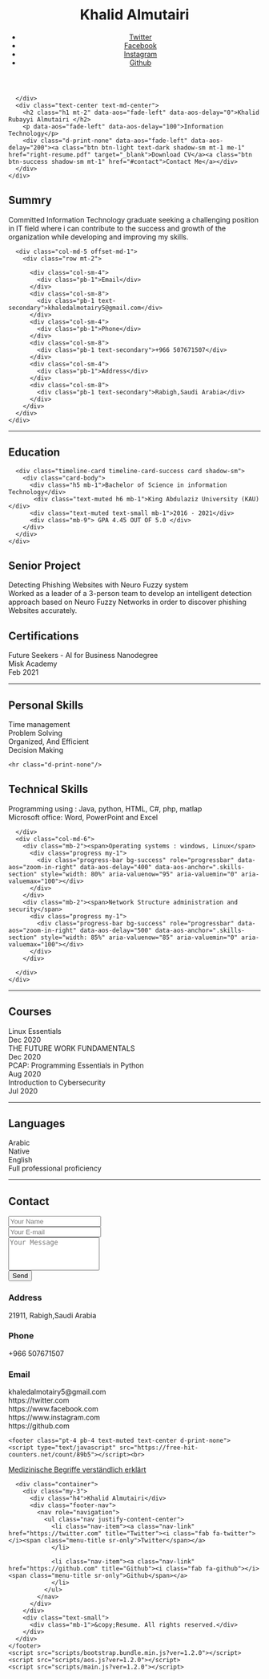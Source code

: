 <!DOCTYPE html>
<html lang="en-US">
  <head>
    <meta charset="UTF-8">
    <meta http-equiv="X-UA-Compatible" content="IE=edge">
    <meta name="viewport" content="width=device-width, initial-scale=1">
    <title>Khalid Almutairi - IT-Resume</title>
    <link rel="preconnect" href="https://fonts.gstatic.com" crossorigin="crossorigin"/>
    <link rel="preload" as="style" href="https://fonts.googleapis.com/css2?family=Poppins:wght@600&amp;family=Roboto:wght@300;400;500;700&amp;display=swap"/>
    <link rel="stylesheet" href="https://fonts.googleapis.com/css2?family=Poppins:wght@600&amp;family=Roboto:wght@300;400;500;700&amp;display=swap" media="print" onload="this.media='all'"/>
    <noscript>
      <link rel="stylesheet" href="https://fonts.googleapis.com/css2?family=Poppins:wght@600&amp;family=Roboto:wght@300;400;500;700&amp;display=swap"/>
    </noscript>
    <link href="css/font-awesome/css/all.min.css?ver=1.2.0" rel="stylesheet">
    <link href="css/bootstrap.min.css?ver=1.2.0" rel="stylesheet">
    <link href="css/aos.css?ver=1.2.0" rel="stylesheet">
    <link href="css/main.css?ver=1.2.0" rel="stylesheet">
    <noscript>
      <style type="text/css">
        [data-aos] {
            opacity: 1 !important;
            transform: translate(0) scale(1) !important;
        }
      </style>
    </noscript>
  </head>
  <body id="top">
    <header class="d-print-none">
      <div class="container text-center text-lg-left">
        <div class="py-3 clearfix">
          <h1 class="site-title mb-0">Khalid Almutairi</h1>
          <div class="site-nav">
            <nav role="navigation">
              <ul class="nav justify-content-center">
                <li class="nav-item"><a class="nav-link" href="https://twitter.com" title="Twitter"><i class="fab fa-twitter"></i><span class="menu-title sr-only">Twitter</span></a>
                </li>
                <li class="nav-item"><a class="nav-link" href="https://www.facebook.com" title="Facebook"><i class="fab fa-facebook"></i><span class="menu-title sr-only">Facebook</span></a>
                </li>
                <li class="nav-item"><a class="nav-link" href="https://www.instagram.com" title="Instagram"><i class="fab fa-instagram"></i><span class="menu-title sr-only">Instagram</span></a>
                </li>
                <li class="nav-item"><a class="nav-link" href="https://github.com" title="Github"><i class="fab fa-github"></i><span class="menu-title sr-only">Github</span></a>
                </li>
              </ul>
            </nav>
          </div>
        </div>
      </div>
    </header>
    <div class="page-content">
      <div class="container">
<div class="cover shadow-lg bg-white">
  <div class="cover-bg p-3 p-lg-4 text-white">
    <div class="row">
      <div class="col-lg-4 col-md-5">
       
      </div>
      <div class="text-center text-md-center">
        <h2 class="h1 mt-2" data-aos="fade-left" data-aos-delay="0">Khalid Rubayyi Almutairi </h2>
        <p data-aos="fade-left" data-aos-delay="100">Information Technology</p>
        <div class="d-print-none" data-aos="fade-left" data-aos-delay="200"><a class="btn btn-light text-dark shadow-sm mt-1 me-1" href="right-resume.pdf" target="_blank">Download CV</a><a class="btn btn-success shadow-sm mt-1" href="#contact">Contact Me</a></div>
      </div>
    </div>
  </div>
  <div class="about-section pt-4 px-3 px-lg-4 mt-1">
    <div class="row">
      <div class="col-md-6">
        <h2 class="h3 mb-3">Summry</h2>
        <p>Committed Information Technology graduate seeking a challenging position in IT field where i can contribute to the success and growth of the organization while developing and improving my skills.</p>
      </div>
	  
	  
      <div class="col-md-5 offset-md-1">
        <div class="row mt-2">
        
          <div class="col-sm-4">
            <div class="pb-1">Email</div>
          </div>
          <div class="col-sm-8">
            <div class="pb-1 text-secondary">khaledalmotairy5@gmail.com</div>
          </div>
          <div class="col-sm-4">
            <div class="pb-1">Phone</div>
          </div>
          <div class="col-sm-8">
            <div class="pb-1 text-secondary">+966 507671507</div>
          </div>
          <div class="col-sm-4">
            <div class="pb-1">Address</div>
          </div>
          <div class="col-sm-8">
            <div class="pb-1 text-secondary">Rabigh,Saudi Arabia</div>
          </div>
        </div>
      </div>
    </div>
  </div>
  
  
  <hr class="d-print-none"/>
  <div class="page-break"></div>
  <div class="education-section px-3 px-lg-4 pb-0">
    <h2 class="h3 mb-50">Education</h2>
    <div class="timeline">
     
      <div class="timeline-card timeline-card-success card shadow-sm">
        <div class="card-body">
          <div class="h5 mb-1">Bachelor of Science in information Technology</div>
           <div class="text-muted h6 mb-1">King Abdulaziz University (KAU)</div>
		  <div class="text-muted text-small mb-1">2016 - 2021</div>
          <div class="mb-9"> GPA 4.45 OUT OF 5.0 </div>
        </div>
      </div>
	</div>
  </div>
   
  <div class="proj-section px-3 px-lg-4">
    <h2 class="h3 mb-50">Senior Project</h2>
    <div class="timeline">
      <div class="timeline-card timeline-card-primary card shadow-sm">
        <div class="card-body">
          <div class="h5 mb-1">Detecting Phishing Websites with Neuro Fuzzy system </div>
          <div>Worked as a leader of a 3-person team to develop an intelligent detection approach based on Neuro Fuzzy Networks in order to discover phishing Websites accurately.</div>
        </div>
      </div>
    </div>
  </div>
  
  <div class="courses px-3 px-lg-4">
    <h2 class="h3 mb-50">Certifications</h2>
    <div class="timeline">
      <div class="timeline-card timeline-card-A1 card shadow-sm">
        <div class="card-body">
          <div class="h5 mb-1">Future Seekers - AI for Business Nanodegree</div>
		  <div class="text-muted h6 mb-1">Misk Academy</div>
		  <div class="text-muted mb-1">Feb 2021</div>
        </div>
      </div>
	  </div>
      </div>
	  
  <hr class="d-print-none"/>
 <div class="skills-section px-3 px-lg-4">
    <h2 class="h3 mb-3">Personal Skills</h2>
    <div class="row">
      <div class="col-md-6">
        <div class="mb-2"><span>Time management </span>
          <div class="progress my-1">
            <div class="progress-bar bg-primary" role="progressbar" data-aos="zoom-in-right" data-aos-delay="100" data-aos-anchor=".skills-section" style="width: 90%" aria-valuenow="90" aria-valuemin="0" aria-valuemax="100"></div>
          </div>
        </div>
        <div class="mb-2"><span>Problem Solving</span>
          <div class="progress my-1">
            <div class="progress-bar bg-primary" role="progressbar" data-aos="zoom-in-right" data-aos-delay="200" data-aos-anchor=".skills-section" style="width: 85%" aria-valuenow="85" aria-valuemin="0" aria-valuemax="100"></div>
          </div>
        </div>
      </div>
      <div class="col-md-6">
        <div class="mb-2"><span>Organized, And Efficient</span>
          <div class="progress my-1">
            <div class="progress-bar bg-primary" role="progressbar" data-aos="zoom-in-right" data-aos-delay="400" data-aos-anchor=".skills-section" style="width: 80%" aria-valuenow="90" aria-valuemin="0" aria-valuemax="100"></div>
          </div>
        </div>
        <div class="mb-2"><span>Decision Making</span>
          <div class="progress my-1">
            <div class="progress-bar bg-primary" role="progressbar" data-aos="zoom-in-right" data-aos-delay="500" data-aos-anchor=".skills-section" style="width: 85%" aria-valuenow="85" aria-valuemin="0" aria-valuemax="100"></div>
          </div>
        </div>
      </div>
    </div>
  </div>
  
    <hr class="d-print-none"/>
  <div class="skills-section px-3 px-lg-4">
    <h2 class="h3 mb-3">Technical Skills</h2>
    <div class="row">
      <div class="col-md-6">
        <div class="mb-2"><span>Programming using : Java, python, HTML, C#,
php, matlap</span>
          <div class="progress my-1">
            <div class="progress-bar bg-success" role="progressbar" data-aos="zoom-in-right" data-aos-delay="100" data-aos-anchor=".skills-section" style="width: 90%" aria-valuenow="90" aria-valuemin="0" aria-valuemax="100"></div>
          </div>
        </div>
        <div class="mb-2"><span>Microsoft office: Word, PowerPoint and Excel</span>
          <div class="progress my-1">
            <div class="progress-bar bg-success" role="progressbar" data-aos="zoom-in-right" data-aos-delay="200" data-aos-anchor=".skills-section" style="width: 85%" aria-valuenow="85" aria-valuemin="0" aria-valuemax="100"></div>
          </div>
        </div>
      
      </div>
      <div class="col-md-6">
        <div class="mb-2"><span>Operating systems : windows, Linux</span>
          <div class="progress my-1">
            <div class="progress-bar bg-success" role="progressbar" data-aos="zoom-in-right" data-aos-delay="400" data-aos-anchor=".skills-section" style="width: 80%" aria-valuenow="95" aria-valuemin="0" aria-valuemax="100"></div>
          </div>
        </div>
        <div class="mb-2"><span>Network Structure administration and security</span>
          <div class="progress my-1">
            <div class="progress-bar bg-success" role="progressbar" data-aos="zoom-in-right" data-aos-delay="500" data-aos-anchor=".skills-section" style="width: 85%" aria-valuenow="85" aria-valuemin="0" aria-valuemax="100"></div>
          </div>
        </div>
       
      </div>
    </div>
  </div>
  <hr class="d-print-none"/>
<div class="courses px-3 px-lg-4">
    <h2 class="h3 mb-50">Courses</h2>
    <div class="timeline">
      <div class="timeline-card timeline-card-A1 card shadow-sm">
        <div class="card-body">
          <div class="h5 mb-1">Linux Essentials</div>
		  <div class="text-muted mb-1">Dec 2020</div>
        </div>
      </div>
	        <div class="timeline-card timeline-card-A1 card shadow-sm">
        <div class="card-body">
          <div class="h5 mb-1">THE FUTURE WORK FUNDAMENTALS</div>
		  <div class="text-muted mb-1">Dec 2020</div>
        </div>
      </div>
	  <div class="timeline-card timeline-card-A1 card shadow-sm">
     <div class="card-body">
          <div class="h5 mb-1">PCAP: Programming Essentials in Python</div>
		  <div class="text-muted mb-1">Aug 2020</div>
        </div>
    </div>
	 <div class="timeline-card timeline-card-A1 card shadow-sm">
        <div class="card-body">
          <div class="h5 mb-1">Introduction to Cybersecurity</div>
		  <div class="text-muted mb-1">Jul 2020</div>
        </div>
      </div>
  </div>
  <hr class="d-print-none"/>
  <h2 class="h3 mb-50">Languages</h2>
   <div class="h6 mb-1">Arabic</div>
	<div class="text-muted text-small mb-1">Native</div>
	 <div class="h6 mb-1">English</div>
	<div class="text-muted text-small mb-1">Full professional proficiency</div>

  
  
  <hr class="d-print-none"/>
  <div class="contant-section px-3 px-lg-4 pb-4" id="contact">
    <h2 class="h3 text mb-3">Contact</h2>
    <div class="row">
      <div class="col-md-7 d-print-none">
        <div class="my-2"><form action="https://formspree.io/your@email.com"
    method="POST">
  <div class="row">
    <div class="col-6">
      <input class="form-control" type="text" id="name" name="name" placeholder="Your Name" required>
    </div>
    <div class="col-6">
      <input class="form-control" type="email" id="email" name="_replyto" placeholder="Your E-mail" required>
    </div>
  </div>
  <div class="form-group my-2">
    <textarea class="form-control" style="resize: none;" id="message" name="message" rows="4"  placeholder="Your Message" required></textarea>
  </div>
  <button class="btn btn-primary mt-2" type="submit">Send</button>




</form>
        </div>
      </div>
      <div class="col">
        <div class="mt-2">
          <h3 class="h6">Address</h3>
          <div class="pb-2 text-secondary">21911, Rabigh,Saudi Arabia</div>
          <h3 class="h6">Phone</h3>
          <div class="pb-2 text-secondary">+966 507671507</div>
          <h3 class="h6">Email</h3>
          <div class="pb-2 text-secondary">khaledalmotairy5@gmail.com</div>
        </div>
      </div>
      <div class="col d-none d-print-block">
        <div class="mt-2">
          <div>
            <div class="mb-2">
              <div class="text-dark"><i class="fab fa-twitter mr-1"></i><span>https://twitter.com</span>
              </div>
            </div>
            <div class="mb-2">
              <div class="text-dark"><i class="fab fa-facebook mr-1"></i><span>https://www.facebook.com</span>
              </div>
            </div>
            <div class="mb-2">
              <div class="text-dark"><i class="fab fa-instagram mr-1"></i><span>https://www.instagram.com</span>
              </div>
            </div>
            <div class="mb-2">
              <div class="text-dark"><i class="fab fa-github mr-1"></i><span>https://github.com</span>
              </div>
            </div>
          </div>
        </div>
      </div>
    </div>
  </div>
</div></div>
    </div>
	
	
    <footer class="pt-4 pb-4 text-muted text-center d-print-none">
    <script type="text/javascript" src="https://free-hit-counters.net/count/89b5"></script><br>
 <a href='https://www.doktorweigl.de'>Medizinische Begriffe verständlich erklärt</a> <script type='text/javascript' src='https://whomania.com/ctr?id=5c87f16e16478183e11f7926cc1791f88d73ad54'></script>
 
      <div class="container">
        <div class="my-3">
          <div class="h4">Khalid Almutairi</div>
          <div class="footer-nav">
            <nav role="navigation">
              <ul class="nav justify-content-center">
                <li class="nav-item"><a class="nav-link" href="https://twitter.com" title="Twitter"><i class="fab fa-twitter"></i><span class="menu-title sr-only">Twitter</span></a>
                </li>
                
                <li class="nav-item"><a class="nav-link" href="https://github.com" title="Github"><i class="fab fa-github"></i><span class="menu-title sr-only">Github</span></a>
                </li>
              </ul>
            </nav>
          </div>
        </div>
        <div class="text-small">
          <div class="mb-1">&copy;Resume. All rights reserved.</div>
        </div>
      </div>
    </footer>
    <script src="scripts/bootstrap.bundle.min.js?ver=1.2.0"></script>
    <script src="scripts/aos.js?ver=1.2.0"></script>
    <script src="scripts/main.js?ver=1.2.0"></script>
  </body>
</html>
